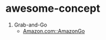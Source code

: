 # awesome-concept

1. Grab-and-Go
    * [Amazon.com::AmazonGo](https://www.amazon.com/b?ie=UTF8&node=16008589011)
